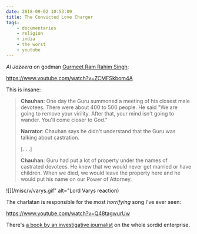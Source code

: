 ```yaml
---
date: 2018-09-02 10:53:09
title: The Convicted Love Charger
tags:
    - documentaries
    - religion
    - india
    - the worst
    - youtube
---
```


_Al Jazeera_ on godman [Gurmeet Ram Rahim Singh](https://en.wikipedia.org/wiki/Gurmeet_Ram_Rahim_Singh):

https://www.youtube.com/watch?v=ZCMFSkbom4A

This is insane:

> **Chauhan**: One day the Guru summoned a meeting of his closest male devotees. There were about 400 to 500 people. He said "We are going to remove your virility. After that, your mind isn't going to wander. You'll come closer to God."
>
> **Narrator**: Chauhan says he didn't understand that the Guru was talking about castration.
>
> [. . .]
>
> **Chauhan**: Guru had put a lot of property under the names of castrated devotees. He knew that we would never get married or have children. When we died, we would leave the property here and he would put his name on our Power of Attorney.

![](/misc/v/varys.gif" alt="Lord Varys reaction)

The charlatan is responsible for the most _horrifying_ song I've ever seen:

https://www.youtube.com/watch?v=Q48tagwurUw

There's [a book by an investigative journalist](https://www.amazon.in/Dera-Sacha-Sauda-Gurmeet-Rahim/dp/0143442406) on the whole sordid enterprise.
